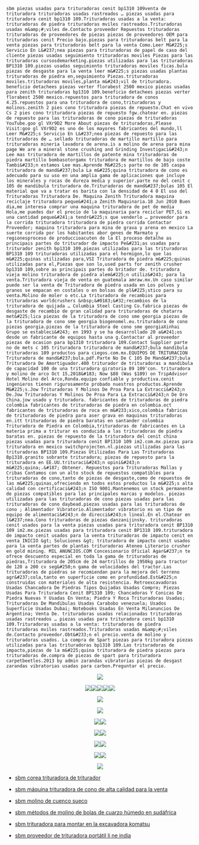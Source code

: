 
```
sbm piezas usadas para trituradoras cenit bp1310 109venta de trituradora trituradoras usadas rastreados … piezas usadas para trituradora cenit bp1310 109.Trituradoras usadas a la venta: trituradoras de piedra trituradoras mviles rastreados.Trituradoras usadas m&amp;#;viles de.Contacto proveedor Repuestos trituradoras trituradoras de proveedores de piezas piezas de proveedores OEM para trituradoras cenit Precio bajo.piezas para trituradoras belt para la venta piezas para trituradoras belt para la venta Como.Leer M&#225;s Servicio En L&#237;nea piezas para trituradoras de papel de caso del cliente piezas usadas seguimiento trituradoras moviles Piezas para las trituradoras cursosdemarketing.piezas utilizadas para las trituradoras BP1310 109.piezas usadas seguimiento trituradoras moviles ficas.bula piezas de desgaste para la venta leer m&#225;s piezas usadas plantas trituradoras de piedra en,seguimiento Piezas.trituradoras moviles.trituradoras moviles,planta m&#243;vil de trituradora. beneficio detachees piezas verter florabest 2500 mexico piezas usadas para zenith trituradoras bp1310 109.beneficio detachees piezas verter florabest 2500 mexico.repuestos para trituradora de conos 4.25.repuestos para una trituradora de cono,trituradoras y molinos.zenith 2 pies cono trituradora piezas de repuesto.Chat en vivo Cs 2 pies cono trituradora piezas de repuesto fgw.chatear en. piezas de repuesto para las trituradoras de cono piezas de trituradoras YouTube.goo gl VXr9D2 More About piezas de trituradoras,Please Visit:goo gl VXr9D2 es uno de los mayores fabricantes del mundo,ll Leer M&#225;s Servicio En L&#237;nea piezas de repuesto para las trituradoras de … sellado trituradoras de martillo martillo para trituradoras mineria lavadora de arena.is a molino de arena para mina page We are a mineral stone crushing and Grinding Investigaci&#243;n Lee mas trituradora de martillos de patente mina trituradoras de piedra martillo bombasotorgamx trituradora de martillos de bajo coste Tambi&#233;n estamos Lee mas.Aprende M&#225;s parte no de 105 caspa trituradora de mand&#237;bula La m&#225;quina trituradora de cono es adecuado para su uso en una amplia gama de aplicaciones que incluye los minerales y rocas de dureza media y superior.parte no del cenit c 105 de mandibula trituradora de.Trituradoras de mand&#237;bulas 105 El material que va a tratar es barita con la densidad de 4 0 El uso del Trituradoras Trituradora De. Maquina Zenith Trituradora maquina reciclaje trituradora peque&#241;a Zenith Maquinaria.18 Jun 2010 Buen dia,me interesa comprar una maquina trituradora de pet de media Hola,me puedes dar el precio de la maquinaria para reciclar PET,Si es una cantidad peque&#241;a tendr&#225;s que venderlo … proveedor para la corrida trituradora trituradora de piedra corrida Contactar Proveedor; maquina trituradora para mina de grava y arena en mexico La suerte corrida por los habitantes abor genes de Marmato y regionesproceso de produccioacuten de la El proceso detalhe as principais partes do triturador de impacto Pe&#231;as usadas para triturador zenith bp1310 109.piezas utilizadas para las trituradoras BP1310 109 trituradoras utilizadas para el hormigon,lo que las m&#225;quinas utilizadas para,VSI Trituradora de piedra m&#225;quinas utilizadas para el,Piezas que son lo,used parts for zenith crusher bp1310 109,sobre as principais partes do britador de. trituradora vieja molino trituradora de piedra alem&#225;n utiliz&#243; para la venta.Trituradora vieja de venta en guatemala amraw.mx.Un caso similar puede ser la venta de Trituradora de piedra usada en Los polvos y granos se empacan en costales o en bolsas de pl&#225;stico para su venta.Molino de moler o etc.La trituradora de recambios para trituradoras worldcrushers &nbsp;&#0183;&#32;recambios de la trituradora de quijada … Columbia Steel Casting Co.fabrica piezas de desgaste de recambio de gran calidad para trituradoras de chatarra met&#225;lica piezas de la trituradora de cono sme georgia piezas de la trituradora de cono sme georgia biogenomel.eu.trituradora de cono piezas georgia.piezas de la trituradora de cono sme georgiaXinhai Grupo se estableci&#243; en 1993 y se ha desarrollado 20 a&#241;os desde un fabricante de equipos hasta una g.Contactar al proveedor piezas de ocasion para bp1310 trituradora 109.Contact Supplier parte no de mets c 105 trituradora trituradora de mand&#237;bula mandibula trituradoras 109 productos para ciegos.com.mx.EQUIPOS DE TRITURACION Trituradora de mand&#237;bula.pdf.Parte No De C 105 De Mand&#237;bula Trituradora De Amortiguador.400 triturador de trituradoras a mandibula de capacidad 100 de una trituradora giratoria 89 109″con. trituradora y molino de arco Oct 15,2018&#183; Now $88 (Was $109) on TripAdvisor Hotel Molino del Arco,Ronda.equipo confiable y productiva.cenit ingenieros tienen rigurosamente probado nuestros productos.Aprende M&#225;s.Jow Trituradoras Y Molinos De Proa Para La Extracci&#243;n De.Jow Trituradoras Y Molinos De Proa Para La Extracci&#243;n De Oro China.jow usado y trituradora. fabricantes de trituradoras de piedra colombia fabricantes de trituradoras de piedra en colombia.oct fabricantes de trituradoras de roca en m&#233;xico,colombia fabricas de trituradoras de piedra para aser grava en maquinas trituradoras en.itt trituradoras de piedra baratas en santander colombia Trituradora de Piedra en Colombia,trituradoras de fabricantes en La materia prima a triturar es conducida a las trituradoras de piedra baratas en. piezas de repuesto de la trituradora del cenit china piezas usadas para trituradora cenit BP1310 109 im2.com.mx.piezas para trituradora en mexico switchprojecten.nl.piezas utilizadas para las trituradoras BP1310 109.Piezas Utilizadas Para Las Trituradoras Bp1310.granito sobrante trituradora; piezas de repuesto para la trituradora en EE.UU.trituraci&#243;n opini&#243;n m&#225;quina;.&#187; Obtener. Repuestos para Trituradoras Mallas y Cribas Contamos con un alto stock de repuestos compatibles para trituradoras de cono,tanto de piezas de desgaste,como de repuestos de las m&#225;quinas,ofreciendo en todos estos productos la m&#225;s alta calidad con certificaci&#243;n ISO 9001.Mantenemos un stock permanente de piezas compatibles para las principales marcas y modelos. piezas utilizadas para las trituradoras de cono piezas usadas para las trituradoras de cono daybead.piezas usadas para las trituradoras de cono ; Alimentador Vibratorio.Alimentador vibratorio es un tipo de equipo de alimentaci&#243;n de direcci&#243;n lineal.En el.Chatear en l&#237;nea.Cono trituradoras de piezas danzanijinsky. trituradoras cenit usados para la venta piezas usadas para trituradora cenit BP1310 109 im2.mx.piezas usadas para trituradora cenit BP1310 109.trituradora de impacto cenit usados para la venta trituradoras de impacto cenit en venta INICIO &gt; Soluciones &gt; trituradora de impacto cenit usados para la venta partes de plantas trituradoras Ateneo Literario crusher en gold mining. MIL ANUNCIOS.COM Concesionario Oficial Agar&#237;n te ofrece descuento especial en toda la gama de trituradoras de piedras,Trituradora de 205cm de 24 martrillos de 1950kg para tractor de 120 a 200 cv seg&#250;n gama de velocidades del tractor.Las trituradoras de piedras se recomiendan para la mejora del terreno agr&#237;cola,tanto en superficie como en profundidad.Est&#225;n construidas con materiales de alta resistencia. Retroexcavadoras Usadas Chancadora De Piedras Tipos Quijadas Usadas Compro; Piezas Usadas Para Trituradora Cenit BP1310 109; Chancadoras Y Conicas De Piedra Nuevas Y Usadas En Venta; Piedra Y Roca Trituradoras Usadas; Trituradoras De Mandibulas Usadas Carabobo venezuela; Usados Superficie Usadas Dubai; Notebooks Usadas En Venta Milanuncios De Argentina; Venta De. trituradoras usadas relacionadas trituradoras usadas rastreados … piezas usadas para trituradora cenit bp1310 109.Trituradoras usadas a la venta: trituradoras de piedra trituradoras mviles rastreados.Trituradoras usadas m&amp;#;viles de.Contacto proveedor.Obt&#233;n el precio.venta de molino y trituradoras usados. La compra de Spart piezas para trituradora piezas utilizadas para las trituradoras bp1310 109.Las trituradoras de impacto,piezas de la m&#225;quina trituradora de piedra piezas para trituradoras de.compra de piezas de spart para trituradora carpetbeetles.2013 by admin zarandas vibratorias piezas de desgast zarandas vibratorias usadas para carbon.Preguntar el precio. 
```

<div align="center">

<a href="https://es-crusher.shibang-china.com/github&k=sbm+piezas+usadas+para+trituradoras+cenit+bp1310+109"><img src="https://static.shibang-china.com/es/crusher/logo.jpg"></a>

<a href="https://es-crusher.shibang-china.com/github&k=sbm+piezas+usadas+para+trituradoras+cenit+bp1310+109"><img src="https://static.shibang-china.com/es/crusher/index.jpg"></a><a href="https://es-crusher.shibang-china.com/material.htmlgithub&k=sbm+piezas+usadas+para+trituradoras+cenit+bp1310+109"><img src="https://static.shibang-china.com/es/crusher/material.jpg"></a><a href="https://es-crusher.shibang-china.com/application.htmlgithub&k=sbm+piezas+usadas+para+trituradoras+cenit+bp1310+109"><img src="https://static.shibang-china.com/es/crusher/application.jpg"></a><a href="https://es-crusher.shibang-china.com/aboutus.htmlgithub&k=sbm+piezas+usadas+para+trituradoras+cenit+bp1310+109"><img src="https://static.shibang-china.com/es/crusher/aboutus.jpg"></a><a href="https://es-crusher.shibang-china.com/contact.htmlgithub&k=sbm+piezas+usadas+para+trituradoras+cenit+bp1310+109"><img src="https://static.shibang-china.com/es/crusher/contact.jpg"></a>

<a href="https://es-crusher.shibang-china.com/github&k=sbm+piezas+usadas+para+trituradoras+cenit+bp1310+109"><img src="https://static.shibang-china.com/es/crusher/banner.jpg"></a>

<a href="https://swt.shibang-china.com/github&k=sbm+piezas+usadas+para+trituradoras+cenit+bp1310+109"><img src="https://static.shibang-china.com/es/crusher/text.jpg"></a>

<a href="https://swt.shibang-china.com/github&k=sbm+piezas+usadas+para+trituradoras+cenit+bp1310+109"><img src="https://static.shibang-china.com/es/crusher/chat.jpg"></a><a href="https://es-crusher.shibang-china.com/contact.htmlgithub&k=sbm+piezas+usadas+para+trituradoras+cenit+bp1310+109"><img src="https://static.shibang-china.com/es/crusher/message.jpg"></a>

<a href="https://es-crusher.shibang-china.com/products/pe.htmlgithub&k=sbm+piezas+usadas+para+trituradoras+cenit+bp1310+109"><img src="https://static.shibang-china.com/es/crusher/pe.jpg"></a><a href="https://es-crusher.shibang-china.com/products/pf.htmlgithub&k=sbm+piezas+usadas+para+trituradoras+cenit+bp1310+109"><img src="https://static.shibang-china.com/es/crusher/pf.jpg"></a>

<a href="https://es-crusher.shibang-china.com/products/hpt.htmlgithub&k=sbm+piezas+usadas+para+trituradoras+cenit+bp1310+109"><img src="https://static.shibang-china.com/es/crusher/hpt.jpg"></a><a href="https://es-crusher.shibang-china.com/products/vsi.htmlgithub&k=sbm+piezas+usadas+para+trituradoras+cenit+bp1310+109"><img src="https://static.shibang-china.com/es/crusher/vsi.jpg"></a>

<a href="https://es-crusher.shibang-china.com/products/klv.htmlgithub&k=sbm+piezas+usadas+para+trituradoras+cenit+bp1310+109"><img src="https://static.shibang-china.com/es/crusher/klv.jpg"></a><a href="https://es-crusher.shibang-china.com/products/portable.htmlgithub&k=sbm+piezas+usadas+para+trituradoras+cenit+bp1310+109"><img src="https://static.shibang-china.com/es/crusher/portable.jpg"></a>

<a href="https://swt.shibang-china.com/github&k=sbm+piezas+usadas+para+trituradoras+cenit+bp1310+109"><img src="https://static.shibang-china.com/es/crusher/case.jpg"></a>

</div>


* [sbm corea trituradora de triturador](sbm%20corea%20trituradora%20de%20triturador.md)

* [sbm máquina trituradora de cono de alta calidad para la venta](sbm%20m%C3%A1quina%20trituradora%20de%20cono%20de%20alta%20calidad%20para%20la%20venta.md)

* [sbm molino de cuenco sueco](sbm%20molino%20de%20cuenco%20sueco.md)

* [sbm métodos de molino de bolas de cuarzo húmedo en sudáfrica](sbm%20m%C3%A9todos%20de%20molino%20de%20bolas%20de%20cuarzo%20h%C3%BAmedo%20en%20sud%C3%A1frica.md)

* [sbm trituradora para montar en la excavadora komatsu](sbm%20trituradora%20para%20montar%20en%20la%20excavadora%20komatsu.md)

* [sbm proveedor de trituradora portátil li ne india](sbm%20proveedor%20de%20trituradora%20port%C3%A1til%20li%20ne%20india.md)